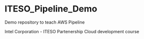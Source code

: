 # ITESO_Pipeline_Demo
Demo repository to teach AWS Pipeline

Intel Corporation - ITESO Partenership
Cloud development course
